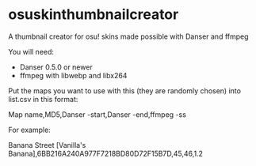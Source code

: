 # osuskinthumbnailcreator
A thumbnail creator for osu! skins made possible with Danser and ffmpeg

You will need:
 - Danser 0.5.0 or newer
 - ffmpeg with libwebp and libx264

Put the maps you want to use with this (they are randomly chosen) into list.csv in this format:

Map name,MD5,Danser -start,Danser -end,ffmpeg -ss

For example:

Banana Street [Vanilla's Banana],6BB216A240A977F7218BD80D72F15B7D,45,46,1.2
